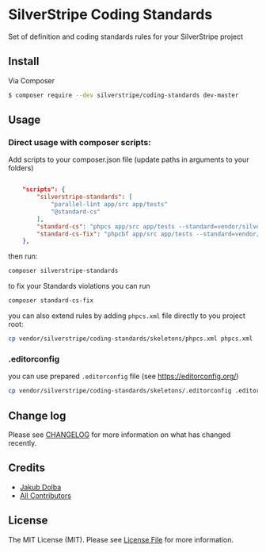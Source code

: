 # SilverStripe Coding Standards

Set of definition and coding standards rules for your SilverStripe project

## Install

Via Composer

``` bash
$ composer require --dev silverstripe/coding-standards dev-master
```

## Usage

### Direct usage with composer scripts:

Add scripts to your composer.json file
(update paths in arguments to your folders) 
```json

    "scripts": {
        "silverstripe-standards": [
            "parallel-lint app/src app/tests"
            "@standard-cs"
        ],
        "standard-cs": "phpcs app/src app/tests --standard=vendor/silverstripe/coding-standards/definitions/phpcs-simple.xml --extensions=php --encoding=utf-8",
        "standard-cs-fix": "phpcbf app/src app/tests --standard=vendor/silverstripe/coding-standards/definitions/phpcs-simple.xml --extensions=php --encoding=utf-8"
    },

```

then run:
```bash
composer silverstripe-standards
```

to fix your Standards violations you can run
```bash
composer standard-cs-fix
```

you can also extend rules by adding `phpcs.xml` file directly to you project root:
```bash
cp vendor/silverstripe/coding-standards/skeletons/phpcs.xml phpcs.xml
```

### .editorconfig

you can use prepared `.editorconfig` file (see https://editorconfig.org/)

```bash
cp vendor/silverstripe/coding-standards/skeletons/.editorconfig .editorconfig 
```

## Change log

Please see [CHANGELOG](CHANGELOG.md) for more information on what has changed recently.

## Credits

- [Jakub Dolba][link-author]
- [All Contributors][link-contributors]

## License

The MIT License (MIT). Please see [License File](LICENSE.md) for more information.

[ico-version]: https://img.shields.io/packagist/v/jakubdolba/silverstripe-coding-standards.svg?style=flat-square
[ico-license]: https://img.shields.io/badge/license-MIT-brightgreen.svg?style=flat-square
[ico-downloads]: https://img.shields.io/packagist/dt/jakubdolba/silverstripe-coding-standards.svg?style=flat-square

[link-packagist]: https://packagist.org/packages/jakubdolba/silverstripe-coding-standards
[link-downloads]: https://packagist.org/packages/jakubdolba/silverstripe-coding-standards
[link-author]: https://github.com/JakubDolba
[link-contributors]: ../../contributors
